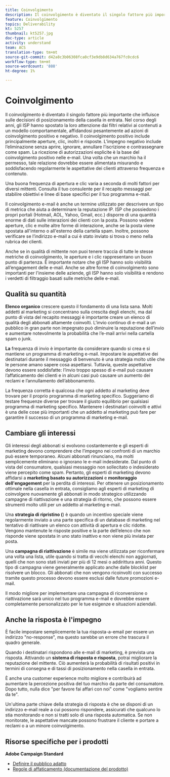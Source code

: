 ```yaml
---
title: Coinvolgimento
description: Il coinvolgimento è diventato il singolo fattore più importante che influisce sulle decisioni di posizionamento della casella in entrata.
feature: Coinvolgimento
topics: Deliverability
kt: 5257
thumbnail: kt5257.jpg
doc-type: article
activity: understand
team: ACS
translation-type: tm+mt
source-git-commit: d42a8c3b06308fca0cf3e9db8d634a767fc0cdc6
workflow-type: tm+mt
source-wordcount: '888'
ht-degree: 1%

---
```



# Coinvolgimento

Il coinvolgimento è diventato il singolo fattore più importante che influisce sulle decisioni di posizionamento della casella in entrata. Nel corso degli anni, gli ISP hanno spostato la loro attenzione dai filtri relativi ai contenuti a un modello comportamentale, affidandosi pesantemente ad azioni di coinvolgimento positivo e negativo. Il coinvolgimento positivo include principalmente aperture, clic, inoltri e risposte. L’impegno negativo include l’eliminazione senza aprire, ignorare, annullare l’iscrizione e contrassegnare come spam. La ricezione di autorizzazioni esplicite è la base del coinvolgimento positivo nelle e-mail. Una volta che un marchio ha il permesso, tale relazione dovrebbe essere alimentata misurando e soddisfacendo regolarmente le aspettative dei clienti attraverso frequenza e contenuto.

Una buona frequenza di apertura e clic varia a seconda di molti fattori per diversi mittenti. Consulta il tuo consulente per il recapito messaggi per stabilire obiettivi e linee di base specifici per il tuo programma e-mail.

Il coinvolgimento e-mail è anche un termine utilizzato per descrivere un tipo di metrica che aiuta a determinare la reputazione IP. ISP che possiedono i propri portali (Hotmail, AOL, Yahoo, Gmail, ecc.) disporre di una quantità enorme di dati sulle interazioni dei clienti con la posta. Possono vedere aperture, clic e molte altre forme di interazione, anche se la posta viene spostata all&#39;interno o all&#39;esterno della cartella spam. Inoltre, possono verificare se l’indirizzo e-mail a cui è stato inviato si trova o meno nella rubrica dei clienti.

Anche se in qualità di mittente non puoi tenere traccia di tutte le stesse metriche di coinvolgimento, le aperture e i clic rappresentano un buon punto di partenza. È importante notare che gli ISP hanno solo visibilità all’engagement delle e-mail. Anche se altre forme di coinvolgimento sono importanti per l&#39;insieme delle aziende, gli ISP hanno solo visibilità e rendono i verdetti di filtraggio basati sulle metriche delle e-mail.

## Qualità su quantità

**Elenco organico** crescere questo il fondamento di una lista sana. Molti addetti al marketing si concentrano sulla crescita degli elenchi, ma dal punto di vista del recapito messaggi è importante creare un elenco di qualità degli abbonati altamente coinvolti. L’invio continuo di e-mail a un pubblico in gran parte non impegnato può diminuire la reputazione dell’invio e aumentare notevolmente la probabilità che l’e-mail arrivi nella cartella spam o junk.

**La** frequenza di invio è importante da considerare quando si crea e si mantiene un programma di marketing e-mail. Impostare le aspettative dei destinatari durante il messaggio di benvenuto è una strategia molto utile che le persone amano sapere cosa aspettarsi. Tuttavia, queste aspettative devono essere soddisfatte: l’invio troppo spesso di e-mail può causare l’affaticamento dei clienti e in alcuni casi può causare un aumento dei reclami e l’annullamento dell’abbonamento.

La frequenza corretta è qualcosa che ogni addetto al marketing deve trovare per il proprio programma di marketing specifico. Suggeriamo di testare frequenze diverse per trovare il giusto equilibrio per qualsiasi programma di marketing specifico. Mantenere i destinatari coinvolti e attivi è una delle cose più importanti che un addetto al marketing può fare per garantire il successo di un programma di marketing e-mail.

## Cambiare gli interessi

Gli interessi degli abbonati si evolvono costantemente e gli esperti di marketing devono comprendere che l’impegno nei confronti di un marchio può essere temporaneo. Alcuni abbonati rinunciano, ma molti semplicemente eliminano o ignorano le e-mail indesiderate. Dal punto di vista del consumatore, qualsiasi messaggio non sollecitato o indesiderato viene percepito come spam. Pertanto, gli esperti di marketing devono affidarsi a **marketing basato su autorizzazioni** e **monitoraggio dell&#39;engagement** per la perdita di interessi. Per ottenere un posizionamento ottimale nella casella in entrata, consigliamo agli esperti di marketing di coinvolgere nuovamente gli abbonati in modo strategico utilizzando campagne di riattivazione e una strategia di ritorno, che possono essere strumenti molto utili per un addetto al marketing e-mail.

Una **strategia di ripristino (**) è quando un incentivo speciale viene regolarmente inviato a una parte specifica di un database di marketing nel tentativo di riattivare un elenco con attività di apertura e clic ridotte. Vengono mantenute le risposte positive e la parte dell’elenco che non risponde viene spostata in uno stato inattivo e non viene più inviata per posta.

Una **campagna di riattivazione** è simile ma viene utilizzata per riconfermare una volta una lista, utile quando si tratta di vecchi elenchi non aggiornati, quelli che non sono stati inviati per più di 12 mesi o addirittura anni. Questo tipo di campagna viene generalmente applicato anche dalle blocklist per risolvere un blocco. Gli abbonati che non vengono ricoinvolti con successo tramite questo processo devono essere esclusi dalle future promozioni e-mail.

Il modo migliore per implementare una campagna di riconversione o riattivazione sarà unico nel tuo programma e-mail e dovrebbe essere completamente personalizzato per le tue esigenze e situazioni aziendali.

## Anche la risposta è l&#39;impegno

È facile impostare semplicemente la tua risposta-a-email per essere un indirizzo &quot;no-response&quot;, ma questo sarebbe un errore che trascura il quadro generale.

Quando i destinatari rispondono alle e-mail di marketing, è prevista una risposta. Attivando un **sistema di risposta e risposta**, potrai migliorare la reputazione del mittente. Ciò aumenterà la probabilità di risultati positivi in termini di consegna e di tassi di posizionamento nella casella in entrata.

È anche una customer experience molto migliore e contribuirà ad aumentare la percezione positiva del tuo marchio da parte del consumatore. Dopo tutto, nulla dice &quot;per favore fai affari con noi&quot; come &quot;vogliamo sentire da te&quot;.

Un&#39;ultima parte chiave della strategia di risposta è che se disponi di un indirizzo e-mail reale a cui possono rispondere, assicurati che qualcuno lo stia monitorando e non si tratti solo di una risposta automatica. Se non monitorate, le aspettative mancate possono frustrare il cliente e portare a reclami o a un minore coinvolgimento.

## Risorse specifiche per i prodotti

**Adobe Campaign Standard**

* [Definire il pubblico adatto](https://experienceleague.adobe.com/docs/campaign-standard/using/communication-channels/delivery-bestpractices/define-the-right-audience.html)
* [Regole di affaticamento (documentazione del prodotto)](https://experienceleague.adobe.com/docs/campaign-standard/using/testing-and-sending/working-with-typology-rules/fatigue-rules.html)
